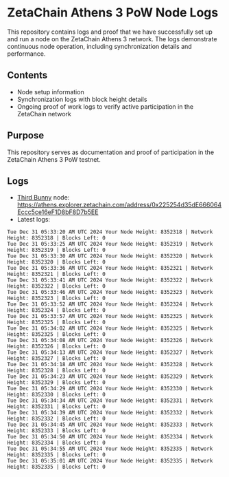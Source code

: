 # ZetaChain Athens 3 PoW Node Logs
This repository contains logs and proof that we have successfully set up and run a node on the ZetaChain Athens 3 network. The logs demonstrate continuous node operation, including synchronization details and performance.

## Contents
- Node setup information
- Synchronization logs with block height details
- Ongoing proof of work logs to verify active participation in the ZetaChain network

## Purpose
This repository serves as documentation and proof of participation in the ZetaChain Athens 3 PoW testnet.

## Logs

- [Third Bunny](https://thirdbunny.xyz/) node: https://athens.explorer.zetachain.com/address/0x225254d35dE666064Eccc5ce16eF1D8bF8D7b5EE
- Latest logs:
```
Tue Dec 31 05:33:20 AM UTC 2024 Your Node Height: 8352318 | Network Height: 8352318 | Blocks Left: 0
Tue Dec 31 05:33:25 AM UTC 2024 Your Node Height: 8352319 | Network Height: 8352319 | Blocks Left: 0
Tue Dec 31 05:33:30 AM UTC 2024 Your Node Height: 8352320 | Network Height: 8352320 | Blocks Left: 0
Tue Dec 31 05:33:36 AM UTC 2024 Your Node Height: 8352321 | Network Height: 8352321 | Blocks Left: 0
Tue Dec 31 05:33:41 AM UTC 2024 Your Node Height: 8352322 | Network Height: 8352322 | Blocks Left: 0
Tue Dec 31 05:33:46 AM UTC 2024 Your Node Height: 8352323 | Network Height: 8352323 | Blocks Left: 0
Tue Dec 31 05:33:52 AM UTC 2024 Your Node Height: 8352324 | Network Height: 8352324 | Blocks Left: 0
Tue Dec 31 05:33:57 AM UTC 2024 Your Node Height: 8352325 | Network Height: 8352325 | Blocks Left: 0
Tue Dec 31 05:34:02 AM UTC 2024 Your Node Height: 8352325 | Network Height: 8352325 | Blocks Left: 0
Tue Dec 31 05:34:08 AM UTC 2024 Your Node Height: 8352326 | Network Height: 8352326 | Blocks Left: 0
Tue Dec 31 05:34:13 AM UTC 2024 Your Node Height: 8352327 | Network Height: 8352327 | Blocks Left: 0
Tue Dec 31 05:34:18 AM UTC 2024 Your Node Height: 8352328 | Network Height: 8352328 | Blocks Left: 0
Tue Dec 31 05:34:23 AM UTC 2024 Your Node Height: 8352329 | Network Height: 8352329 | Blocks Left: 0
Tue Dec 31 05:34:29 AM UTC 2024 Your Node Height: 8352330 | Network Height: 8352330 | Blocks Left: 0
Tue Dec 31 05:34:34 AM UTC 2024 Your Node Height: 8352331 | Network Height: 8352331 | Blocks Left: 0
Tue Dec 31 05:34:39 AM UTC 2024 Your Node Height: 8352332 | Network Height: 8352332 | Blocks Left: 0
Tue Dec 31 05:34:45 AM UTC 2024 Your Node Height: 8352333 | Network Height: 8352333 | Blocks Left: 0
Tue Dec 31 05:34:50 AM UTC 2024 Your Node Height: 8352334 | Network Height: 8352334 | Blocks Left: 0
Tue Dec 31 05:34:55 AM UTC 2024 Your Node Height: 8352335 | Network Height: 8352335 | Blocks Left: 0
Tue Dec 31 05:35:01 AM UTC 2024 Your Node Height: 8352335 | Network Height: 8352335 | Blocks Left: 0
```
